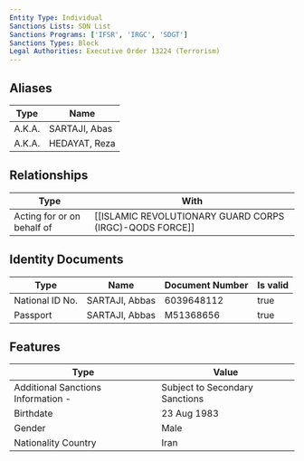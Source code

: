 ```yaml
---
Entity Type: Individual
Sanctions Lists: SDN List
Sanctions Programs: ['IFSR', 'IRGC', 'SDGT']
Sanctions Types: Block
Legal Authorities: Executive Order 13224 (Terrorism)
---
```


## Aliases
| Type  | Name      | 
|-------|-----------|
| A.K.A. | SARTAJI, Abas |
| A.K.A. | HEDAYAT, Reza |

## Relationships
| Type  | With      | 
|-------|-----------|
| Acting for or on behalf of | [[ISLAMIC REVOLUTIONARY GUARD CORPS (IRGC)-QODS FORCE]] |

## Identity Documents
| Type  | Name      | Document Number | Is valid |
|-------|-----------|-----------------|----------|
| National ID No. | SARTAJI, Abbas | 6039648112 | true |
| Passport | SARTAJI, Abbas | M51368656 | true |

## Features
| Type  | Value      |
|-------|------------|
| Additional Sanctions Information - | Subject to Secondary Sanctions |
| Birthdate | 23 Aug 1983 |
| Gender | Male |
| Nationality Country | Iran |

